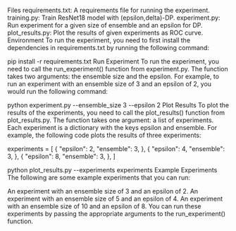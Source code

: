 Files
requirements.txt: A requirements file for running the experiment.
training.py: Train ResNet18 model with (epsilon,delta)-DP.
experiment.py: Run experiment for a given size of ensemble and an epsilon for DP.
plot_results.py: Plot the results of given experiments as ROC curve.
Environment
To run the experiment, you need to first install the dependencies in requirements.txt by running the following command:

pip install -r requirements.txt
Run Experiment
To run the experiment, you need to call the run_experiment() function from experiment.py. The function takes two arguments: the ensemble size and the epsilon. For example, to run an experiment with an ensemble size of 3 and an epsilon of 2, you would run the following command:

python experiment.py --ensemble_size 3 --epsilon 2
Plot Results
To plot the results of the experiments, you need to call the plot_results() function from plot_results.py. The function takes one argument: a list of experiments. Each experiment is a dictionary with the keys epsilon and ensemble. For example, the following code plots the results of three experiments:

experiments = [
    {
        "epsilon": 2,
        "ensemble": 3,
    },
    {
        "epsilon": 4,
        "ensemble": 3,
    },
    {
        "epsilon": 8,
        "ensemble": 3,
    },
]

python plot_results.py --experiments experiments
Example Experiments
The following are some example experiments that you can run:

An experiment with an ensemble size of 3 and an epsilon of 2.
An experiment with an ensemble size of 5 and an epsilon of 4.
An experiment with an ensemble size of 10 and an epsilon of 8.
You can run these experiments by passing the appropriate arguments to the run_experiment() function.